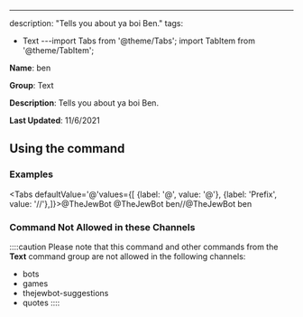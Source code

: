 ---
description: "Tells you about ya boi Ben."
tags:
  - Text
---import Tabs from '@theme/Tabs';
import TabItem from '@theme/TabItem';

**Name**: ben

**Group**: Text

**Description**: Tells you about ya boi Ben.

**Last Updated**: 11/6/2021

## Using the command

### Examples
<Tabs defaultValue='@'values={[ {label: '@', value: '@'}, {label: 'Prefix', value: '//'},]}><TabItem value='@'>@TheJewBot @TheJewBot ben</TabItem><TabItem value='//'>//@TheJewBot ben</TabItem></Tabs>

### Command Not Allowed in these Channels
::::caution Please note that this command and other commands from the **Text** command group are not allowed in the following channels:
- bots
- games
- thejewbot-suggestions
- quotes
::::